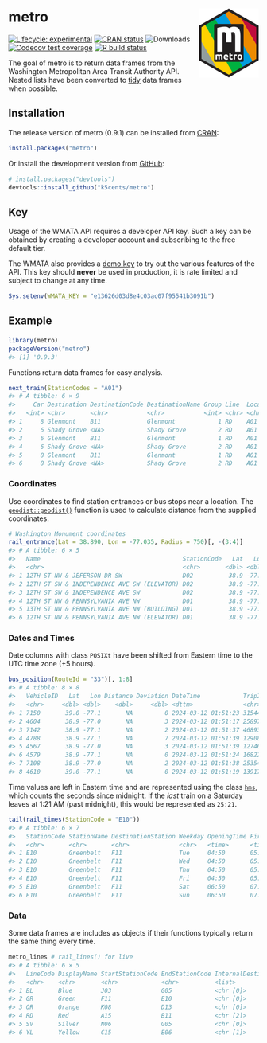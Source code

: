 
<!-- README.md is generated from README.Rmd. Please edit that file -->

# metro <img src='man/figures/logo.png' align="right" height="139" />

<!-- badges: start -->

[![Lifecycle:
experimental](https://img.shields.io/badge/lifecycle-stable-green)](https://lifecycle.r-lib.org/articles/stages.html#stable)
[![CRAN
status](https://www.r-pkg.org/badges/version/metro)](https://CRAN.R-project.org/package=metro)
![Downloads](https://cranlogs.r-pkg.org/badges/grand-total/gluedown)
[![Codecov test
coverage](https://codecov.io/gh/k5cents/metro/graph/badge.svg?token=bQ3eAdcpjd)](https://app.codecov.io/gh/k5cents/metro?branch=master')
[![R build
status](https://github.com/k5cents/metro/workflows/R-CMD-check/badge.svg)](https://github.com/k5cents/metro/actions)
<!-- badges: end -->

The goal of metro is to return data frames from the Washington
Metropolitan Area Transit Authority API. Nested lists have been
converted to [tidy](https://en.wikipedia.org/wiki/Tidy_data) data frames
when possible.

## Installation

The release version of metro (0.9.1) can be installed from
[CRAN](https://cran.r-project.org/package=metro):

``` r
install.packages("metro")
```

Or install the development version from
[GitHub](https://github.com/k5cents/metro):

``` r
# install.packages("devtools")
devtools::install_github("k5cents/metro")
```

## Key

Usage of the WMATA API requires a developer API key. Such a key can be
obtained by creating a developer account and subscribing to the free
default tier.

The WMATA also provides a [demo
key](https://developer.wmata.com/products/5475f236031f590f380924ff) to
try out the various features of the API. This key should **never** be
used in production, it is rate limited and subject to change at any
time.

``` r
Sys.setenv(WMATA_KEY = "e13626d03d8e4c03ac07f95541b3091b")
```

## Example

``` r
library(metro)
packageVersion("metro")
#> [1] '0.9.3'
```

Functions return data frames for easy analysis.

``` r
next_train(StationCodes = "A01")
#> # A tibble: 6 × 9
#>     Car Destination DestinationCode DestinationName Group Line  LocationCode LocationName   Min
#>   <int> <chr>       <chr>           <chr>           <int> <chr> <chr>        <chr>        <int>
#> 1     8 Glenmont    B11             Glenmont            1 RD    A01          Metro Center    -1
#> 2     6 Shady Grove <NA>            Shady Grove         2 RD    A01          Metro Center     1
#> 3     6 Glenmont    B11             Glenmont            1 RD    A01          Metro Center     3
#> 4     6 Shady Grove <NA>            Shady Grove         2 RD    A01          Metro Center     7
#> 5     8 Glenmont    B11             Glenmont            1 RD    A01          Metro Center     9
#> 6     8 Shady Grove <NA>            Shady Grove         2 RD    A01          Metro Center    14
```

### Coordinates

Use coordinates to find station entrances or bus stops near a location.
The [`geodist::geodist()`](https://github.com/hypertidy/geodist)
function is used to calculate distance from the supplied coordinates.

``` r
# Washington Monument coordinates
rail_entrance(Lat = 38.890, Lon = -77.035, Radius = 750)[, -(3:4)]
#> # A tibble: 6 × 5
#>   Name                                        StationCode   Lat   Lon Distance
#>   <chr>                                       <chr>       <dbl> <dbl>    <dbl>
#> 1 12TH ST NW & JEFERSON DR SW                 D02          38.9 -77.0     582.
#> 2 12TH ST SW & INDEPENDENCE AVE SW (ELEVATOR) D02          38.9 -77.0     612.
#> 3 12TH ST SW & INDEPENDENCE AVE SW            D02          38.9 -77.0     626.
#> 4 12TH ST NW & PENNSYLVANIA AVE NW            D01          38.9 -77.0     672.
#> 5 13TH ST NW & PENNSYLVANIA AVE NW (BUILDING) D01          38.9 -77.0     685.
#> 6 12TH ST NW & PENNSYLVANIA AVE NW (ELEVATOR) D01          38.9 -77.0     714.
```

### Dates and Times

Date columns with class `POSIXt` have been shifted from Eastern time to
the UTC time zone (+5 hours).

``` r
bus_position(RouteId = "33")[, 1:8]
#> # A tibble: 8 × 8
#>   VehicleID   Lat   Lon Distance Deviation DateTime            TripID   RouteID
#>   <chr>     <dbl> <dbl>    <dbl>     <dbl> <dttm>              <chr>    <chr>  
#> 1 7150       39.0 -77.1       NA         0 2024-03-12 01:51:23 31544020 33     
#> 2 4604       38.9 -77.0       NA         3 2024-03-12 01:51:17 25897020 33     
#> 3 7142       38.9 -77.1       NA         2 2024-03-12 01:51:37 46893020 33     
#> 4 4788       38.9 -77.1       NA         7 2024-03-12 01:51:39 12908020 33     
#> 5 4567       38.9 -77.0       NA         3 2024-03-12 01:51:39 12746020 33     
#> 6 4579       38.9 -77.1       NA         0 2024-03-12 01:51:24 16822020 33     
#> 7 7108       38.9 -77.0       NA         2 2024-03-12 01:51:38 25354020 33     
#> 8 4610       39.0 -77.1       NA         0 2024-03-12 01:51:19 13917020 33
```

Time values are left in Eastern time and are represented using the class
[`hms`](https://github.com/tidyverse/hms), which counts the seconds
since midnight. If the *last* train on a Saturday leaves at 1:21 AM
(past midnight), this would be represented as `25:21`.

``` r
tail(rail_times(StationCode = "E10"))
#> # A tibble: 6 × 7
#>   StationCode StationName DestinationStation Weekday OpeningTime FirstTime LastTime
#>   <chr>       <chr>       <chr>              <chr>   <time>      <time>    <time>  
#> 1 E10         Greenbelt   F11                Tue     04:50       05:00     23:30   
#> 2 E10         Greenbelt   F11                Wed     04:50       05:00     23:30   
#> 3 E10         Greenbelt   F11                Thu     04:50       05:00     23:30   
#> 4 E10         Greenbelt   F11                Fri     04:50       05:00     26:30   
#> 5 E10         Greenbelt   F11                Sat     06:50       07:00     26:30   
#> 6 E10         Greenbelt   F11                Sun     06:50       07:00     23:30
```

### Data

Some data frames are includes as objects if their functions typically
return the same thing every time.

``` r
metro_lines # rail_lines() for live
#> # A tibble: 6 × 5
#>   LineCode DisplayName StartStationCode EndStationCode InternalDestination
#>   <chr>    <chr>       <chr>            <chr>          <list>             
#> 1 BL       Blue        J03              G05            <chr [0]>          
#> 2 GR       Green       F11              E10            <chr [0]>          
#> 3 OR       Orange      K08              D13            <chr [0]>          
#> 4 RD       Red         A15              B11            <chr [2]>          
#> 5 SV       Silver      N06              G05            <chr [0]>          
#> 6 YL       Yellow      C15              E06            <chr [1]>
```

<!-- refs: start -->
<!-- refs: end -->
